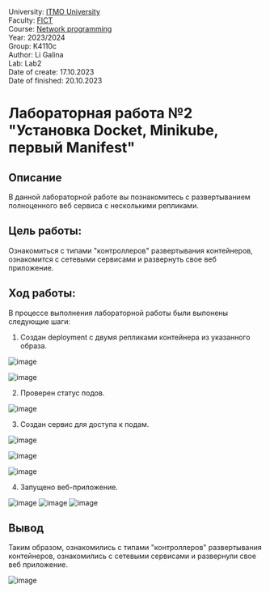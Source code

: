 University: [ITMO University](https://itmo.ru/ru/) <br/>
Faculty: [FICT](https://fict.itmo.ru) <br/>
Course: [Network programming](https://github.com/itmo-ict-faculty/network-programming) <br/>
Year: 2023/2024 <br/>
Group: K4110c <br/>
Author: Li Galina <br/>
Lab: Lab2 <br/>
Date of create: 17.10.2023 <br/>
Date of finished: 20.10.2023 <br/>

# Лабораторная работа №2 "Установка Docket, Minikube, первый Manifest"

## Описание
   В данной лабораторной работе вы познакомитесь с развертыванием полноценного веб сервиса с несколькими репликами.

## Цель работы:
   Ознакомиться с типами "контроллеров" развертывания контейнеров, ознакомится с сетевыми сервисами и развернуть свое веб приложение.

## Ход работы:
   В процессе выполнения лабораторной работы были выпонены следующие шаги:
   
   1. Создан deployment с двумя репликами контейнера из указанного образа.

   ![image](https://github.com/Geetork/Introduction-to-distributed-technologies/assets/58363643/22a128e8-5ae5-4e1b-a24f-f255b906199f)

   ![image](https://github.com/Geetork/Introduction-to-distributed-technologies/assets/58363643/6b389136-739e-482f-adfe-56008fbb934f)

   2. Проверен статус подов.

   ![image](https://github.com/Geetork/Introduction-to-distributed-technologies/assets/58363643/92b85aa8-111c-43dd-ae71-0c29c972ac58)

   3. Создан сервис для доступа к подам.

   ![image](https://github.com/Geetork/Introduction-to-distributed-technologies/assets/58363643/0f666022-6cdb-4980-b6e1-4ecb9547ef8b)

   ![image](https://github.com/Geetork/Introduction-to-distributed-technologies/assets/58363643/6555ccd4-5719-4f17-a45e-ec3a3e8e8e48)

   ![image](https://github.com/Geetork/Introduction-to-distributed-technologies/assets/58363643/2e002c69-625d-42ab-a90d-3be6f489304c)

   4. Запущено веб-приложение.
   
   ![image](https://github.com/Geetork/Introduction-to-distributed-technologies/assets/58363643/3f8bc7f9-6093-499d-9eb4-0d28904acfb4)
   ![image](https://github.com/Geetork/Introduction-to-distributed-technologies/assets/58363643/b2b732d7-91ee-4ed1-a803-93079d67865d)
   ![image](https://github.com/Geetork/Introduction-to-distributed-technologies/assets/58363643/7db7c1e9-81d2-49a0-9dac-0113815554b0)





## Вывод

Таким образом, ознакомились с типами "контроллеров" развертывания контейнеров, ознакомились с сетевыми сервисами и развернули свое веб приложение.

![image](https://github.com/Geetork/Introduction-to-distributed-technologies/assets/58363643/427cef4e-032a-4447-987b-a2a94e7781e1)

